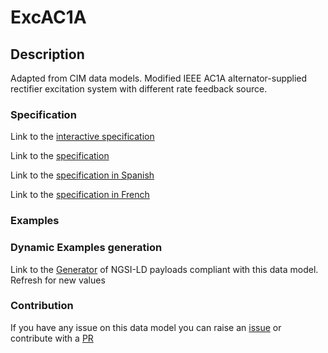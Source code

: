 # ExcAC1A

## Description 

Adapted from CIM data models. Modified IEEE AC1A alternator-supplied rectifier excitation system with different rate feedback source.
### Specification

Link to the [interactive specification](https://swagger.lab.fiware.org/?url=https://smart-data-models.github.io/dataModel.EnergyCIM/ExcAC1A/swagger.yaml)

Link to the [specification](https://smart-data-models.github.io/dataModel.EnergyCIM/ExcAC1A/doc/spec.md)

Link to the [specification in Spanish](https://smart-data-models.github.io/dataModel.EnergyCIM/ExcAC1A/doc/spec_ES.md)

Link to the [specification in French](https://smart-data-models.github.io/dataModel.EnergyCIM/ExcAC1A/doc/spec_FR.md)
### Examples
### Dynamic Examples generation

Link to the [Generator](https://smartdatamodels.org/extra/ngsi-ld_generator_v0.91.php?schemaUrl=https://raw.githubusercontent.com/smart-data-models/dataModel.EnergyCIM/master/ExcAC1A/schema.json&email=info@smartdatamodels.org) of NGSI-LD payloads compliant with this data model. Refresh for new values
### Contribution

 If you have any issue on this data model you can raise an [issue](https://github.com/smart-data-models/dataModel.EnergyCIM/issues)  or contribute with a [PR](https://github.com/smart-data-models/dataModel.EnergyCIM/pulls)